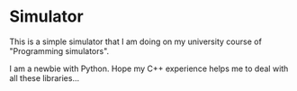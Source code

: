 # Simulator

This is a simple simulator that I am doing on my
university course of "Programming simulators".

I am a newbie with Python. Hope my C++ experience
helps me to deal with all these libraries...